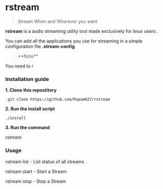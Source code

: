# rstream

<blockquote>
Stream When and Wherever you want
</blockquote>

**rstream** is a audio streaming utility tool made exclusively for linux users . 

You can add all the applications you use for streaming in a simple configuration file **.stream-config**

<blockquote>
**Note**
</blockquote>

You need to r


### Installation guide 

**1. Clone this repostitory** 

``` 
 git clone https://github.com/Rupam027/rstream
```

**2. Run the install script** 

```
./install
```

**3. Run the command**

*rstream <options>*
 
 
 ### Usage
 
 rstream list        - List  status of all streams . 
 
 rstream start <stream-source-id> <stream-destination-id> - Start a Stream
 
 rstream stop <stream-source-id> <stream-destination-id> -  Stop a Stream
